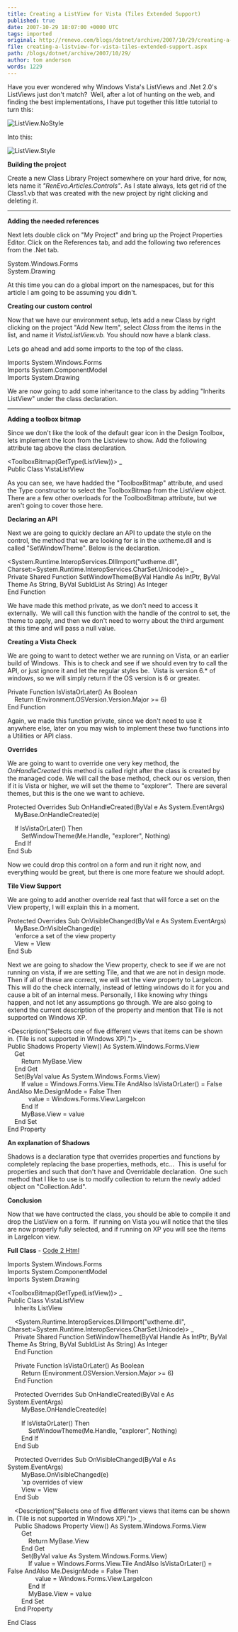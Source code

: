 ```yaml
---
title: Creating a ListView for Vista (Tiles Extended Support)
published: true
date: 2007-10-29 18:07:00 +0000 UTC
tags: imported 
original: http://renevo.com/blogs/dotnet/archive/2007/10/29/creating-a-listview-for-vista-tiles-extended-support.aspx
file: creating-a-listview-for-vista-tiles-extended-support.aspx
path: /blogs/dotnet/archive/2007/10/29/
author: tom anderson
words: 1229
---
```

Have you ever wondered why Windows Vista's ListViews and .Net 2.0's ListViews just don't match?  Well, after a lot of hunting on the web, and finding the best implementations, I have put together this little tutorial to turn this:

![ListView.NoStyle][1]

Into this:

![ListView.Style][2]

**Building the project**

Create a new Class Library Project somewhere on your hard drive, for now, lets name it _"RenEvo.Articles.Controls"_. As I state always, lets get rid of the Class1.vb that was created with the new project by right clicking and deleting it.

****

**Adding the needed references**

Next lets double click on "My Project" and bring up the Project Properties Editor. Click on the References tab, and add the following two references from the .Net tab.

System.Windows.Forms   
System.Drawing

At this time you can do a global import on the namespaces, but for this article I am going to be assuming you didn't.

**Creating our custom control**

Now that we have our environment setup, lets add a new Class by right clicking on the project "Add New Item", select _Class_ from the items in the list, and name it _VistaListView.vb._ You should now have a blank class.

Lets go ahead and add some imports to the top of the class.

Imports System.Windows.Forms   
Imports System.ComponentModel   
Imports System.Drawing

We are now going to add some inheritance to the class by adding "Inherits ListView" under the class declaration.

****

**Adding a toolbox bitmap**

Since we don't like the look of the default gear icon in the Design Toolbox, lets implement the Icon from the Listview to show. Add the following attribute tag above the class declaration.

<ToolboxBitmap(GetType(ListView))> _   
Public Class VistaListView

As you can see, we have hadded the "ToolboxBitmap" attribute, and used the Type constructor to select the ToolboxBitmap from the ListView object. There are a few other overloads for the ToolboxBitmap attribute, but we aren't going to cover those here.

**Declaring an API**

Next we are going to quickly declare an API to update the style on the control, the method that we are looking for is in the uxtheme.dll and is called "SetWindowTheme". Below is the declaration.

<System.Runtime.InteropServices.DllImport("uxtheme.dll", Charset:=System.Runtime.InteropServices.CharSet.Unicode)> _   
Private Shared Function SetWindowTheme(ByVal Handle As IntPtr, ByVal Theme As String, ByVal SubIdList As String) As Integer   
End Function

We have made this method private, as we don't need to access it externally.  We will call this function with the handle of the control to set, the theme to apply, and then we don't need to worry about the third argument at this time and will pass a null value.

**Creating a Vista Check**

We are going to want to detect wether we are running on Vista, or an earlier build of Windows.  This is to check and see if we should even try to call the API, or just ignore it and let the regular styles be.  Vista is version 6.* of windows, so we will simply return if the OS version is 6 or greater.

Private Function IsVistaOrLater() As Boolean   
    Return (Environment.OSVersion.Version.Major >= 6)   
End Function

Again, we made this function private, since we don't need to use it anywhere else, later on you may wish to implement these two functions into a Utilities or API class.

**Overrides**

We are going to want to override one very key method, the _OnHandleCreated_ this method is called right after the class is created by the managed code. We will call the base method, check our os version, then if it is Vista or higher, we will set the theme to "explorer".  There are several themes, but this is the one we want to achieve.

Protected Overrides Sub OnHandleCreated(ByVal e As System.EventArgs)   
    MyBase.OnHandleCreated(e) 

    If IsVistaOrLater() Then   
        SetWindowTheme(Me.Handle, "explorer", Nothing)   
    End If   
End Sub

Now we could drop this control on a form and run it right now, and everything would be great, but there is one more feature we should adopt.

**Tile View Support**

We are going to add another override real fast that will force a set on the View property, I will explain this in a moment.

Protected Overrides Sub OnVisibleChanged(ByVal e As System.EventArgs)   
    MyBase.OnVisibleChanged(e)   
    'enforce a set of the view property   
    View = View   
End Sub

Next we are going to shadow the View property, check to see if we are not running on vista, if we are setting Tile, and that we are not in design mode. Then if all of these are correct, we will set the view property to LargeIcon.  This will do the check internally, instead of letting windows do it for you and cause a bit of an internal mess. Personally, I like knowing why things happen, and not let any assumptions go through. We are also going to extend the current description of the property and mention that Tile is not supported on Windows XP.

<Description("Selects one of five different views that items can be shown in. (Tile is not supported in Windows XP).")> _   
Public Shadows Property View() As System.Windows.Forms.View   
    Get   
        Return MyBase.View   
    End Get   
    Set(ByVal value As System.Windows.Forms.View)   
        If value = Windows.Forms.View.Tile AndAlso IsVistaOrLater() = False AndAlso Me.DesignMode = False Then   
            value = Windows.Forms.View.LargeIcon   
        End If   
        MyBase.View = value   
    End Set   
End Property

**An explanation of Shadows**

Shadows is a declaration type that overrides properties and functions by completely replacing the base properties, methods, etc...  This is useful for properties and such that don't have and Overridable declaration.  One such method that I like to use is to modify collection to return the newly added object on "Collection.Add".

**Conclusion**

Now that we have contructed the class, you should be able to compile it and drop the ListView on a form.  If running on Vista you will notice that the tiles are now properly fully selected, and if running on XP you will see the items in LargeIcon view.

**Full Class** \- [Code 2 Html][3]

Imports System.Windows.Forms   
Imports System.ComponentModel   
Imports System.Drawing   
  
<ToolboxBitmap(GetType(ListView))> _   
Public Class VistaListView   
    Inherits ListView   
  
    <System.Runtime.InteropServices.DllImport("uxtheme.dll", Charset:=System.Runtime.InteropServices.CharSet.Unicode)> _   
    Private Shared Function SetWindowTheme(ByVal Handle As IntPtr, ByVal Theme As String, ByVal SubIdList As String) As Integer   
    End Function   
  
    Private Function IsVistaOrLater() As Boolean   
        Return (Environment.OSVersion.Version.Major >= 6)   
    End Function   
  
    Protected Overrides Sub OnHandleCreated(ByVal e As System.EventArgs)   
        MyBase.OnHandleCreated(e)   
  
        If IsVistaOrLater() Then   
            SetWindowTheme(Me.Handle, "explorer", Nothing)   
        End If   
    End Sub   
  
    Protected Overrides Sub OnVisibleChanged(ByVal e As System.EventArgs)   
        MyBase.OnVisibleChanged(e)   
        'xp overrides of view   
        View = View   
    End Sub   
  
    <Description("Selects one of five different views that items can be shown in. (Tile is not supported in Windows XP).")> _   
    Public Shadows Property View() As System.Windows.Forms.View   
        Get   
            Return MyBase.View   
        End Get   
        Set(ByVal value As System.Windows.Forms.View)   
            If value = Windows.Forms.View.Tile AndAlso IsVistaOrLater() = False AndAlso Me.DesignMode = False Then   
                value = Windows.Forms.View.LargeIcon   
            End If   
            MyBase.View = value   
        End Set   
    End Property   
  
End Class   



[1]: ./creating-a-listview-for-vista-tiles-extended-support/ListView.NoStyle_thumb.jpg
[2]: ./creating-a-listview-for-vista-tiles-extended-support/ListView.Style_thumb.jpg
[3]: http://puzzleware.net/CodeHtmler/default.aspx



